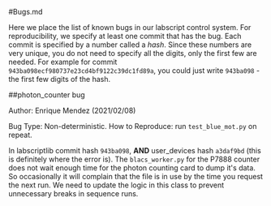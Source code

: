 #Bugs.md

Here we place the list of known bugs in our labscript control system.
For reproducibility, we specify at least one commit that has the bug. Each commit is specified by a number called a *hash*. Since these numbers are very unique, you do not need to specify all the digits, only the first few are needed. For example for commit `
943ba098ecf980737e23cd4bf9122c39dc1fd89a`, you could just write `943ba098` - the first few digits of the hash.

##photon_counter bug

Author: Enrique Mendez (2021/02/08)

Bug Type: Non-deterministic.
How to Reproduce: run `test_blue_mot.py` on repeat.

In labscriptlib commit hash `943ba098`, **AND** user_devices hash `a3daf9bd`
(this is definitely where the error is). The `blacs_worker.py` for the P7888
counter does not wait enough time for the photon counting card to dump it's data.
So occasionally it will complain that the file is in use by the time you
request the next run. We need to update the logic in this class to prevent
unnecessary breaks in sequence runs. 